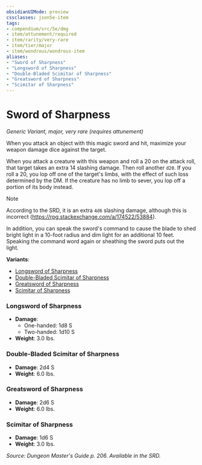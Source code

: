 ```yaml
---
obsidianUIMode: preview
cssclasses: json5e-item
tags:
- compendium/src/5e/dmg
- item/attunement/required
- item/rarity/very-rare
- item/tier/major
- item/wondrous/wondrous-item
aliases: 
- "Sword of Sharpness"
- "Longsword of Sharpness"
- "Double-Bladed Scimitar of Sharpness"
- "Greatsword of Sharpness"
- "Scimitar of Sharpness"
---
```

# Sword of Sharpness
*Generic Variant, major, very rare (requires attunement)*  


When you attack an object with this magic sword and hit, maximize your weapon damage dice against the target.

When you attack a creature with this weapon and roll a 20 on the attack roll, that target takes an extra 14 slashing damage. Then roll another `d20`. If you roll a 20, you lop off one of the target's limbs, with the effect of such loss determined by the DM. If the creature has no limb to sever, you lop off a portion of its body instead.

> [!note]
> According to the SRD, it is an extra `4d6` slashing damage, although this is incorrect (https://rpg.stackexchange.com/a/174522/53884).

In addition, you can speak the sword's command to cause the blade to shed bright light in a 10-foot radius and dim light for an additional 10 feet. Speaking the command word again or sheathing the sword puts out the light.

**Variants**:
- [Longsword of Sharpness](#Longsword%20of%20Sharpness)
- [Double-Bladed Scimitar of Sharpness](#Double-Bladed%20Scimitar%20of%20Sharpness)
- [Greatsword of Sharpness](#Greatsword%20of%20Sharpness)
- [Scimitar of Sharpness](#Scimitar%20of%20Sharpness)

### Longsword of Sharpness

- **Damage**:
  - One-handed: 1d8 S
  - Two-handed: 1d10 S
- **Weight**: 3.0 lbs.

### Double-Bladed Scimitar of Sharpness

- **Damage**: 2d4 S
- **Weight**: 6.0 lbs.

### Greatsword of Sharpness

- **Damage**: 2d6 S
- **Weight**: 6.0 lbs.

### Scimitar of Sharpness

- **Damage**: 1d6 S
- **Weight**: 3.0 lbs.


*Source: Dungeon Master's Guide p. 206. Available in the SRD.*